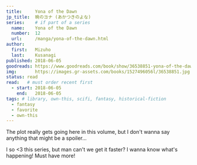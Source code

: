 ```yaml
---
title:     Yona of the Dawn
jp_title:  暁のヨナ (あかつきのよな)
series:    # if part of a series
  name:    Yona of the Dawn
  number:  12
  url:     /manga/yona-of-the-dawn.html
author: 
  first:   Mizuho 
  last:    Kusanagi
published: 2018-06-05 
goodreads: https://www.goodreads.com/book/show/36538851-yona-of-the-dawn-vol-12
img:       https://images.gr-assets.com/books/1527496056l/36538851.jpg
status: read
read:   # must order recent first
  - start: 2018-06-05 
    end:   2018-06-05
tags: # library, own-this, scifi, fantasy, historical-fiction
  - fantasy
  - favorite
  - own-this
---
```


The plot really gets going here in this volume, but I don't wanna say anything that might be a spoiler...

I so <3 this series, but man can't we get it faster? I wanna know what's happening! Must have more!